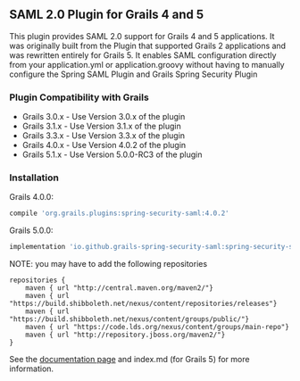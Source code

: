 ## SAML 2.0 Plugin for Grails 4 and 5

This plugin provides SAML 2.0 support for Grails 4 and 5 applications. It was originally built from the Plugin that supported Grails 2 applications and was rewritten entirely for Grails 5. It enables SAML configuration directly from your application.yml or application.groovy without having to manually configure the Spring SAML Plugin and Grails Spring Security Plugin

### Plugin Compatibility with Grails
* Grails 3.0.x - Use Version 3.0.x of the plugin
* Grails 3.1.x - Use Version 3.1.x of the plugin
* Grails 3.3.x - Use Version 3.3.x of the plugin
* Grails 4.0.x - Use Version 4.0.2 of the plugin
* Grails 5.1.x - Use Version 5.0.0-RC3 of the plugin

### Installation
Grails 4.0.0:

```gradle
compile 'org.grails.plugins:spring-security-saml:4.0.2'
```

Grails 5.0.0:

```gradle
implementation 'io.github.grails-spring-security-saml:spring-security-saml:5.0.0-RC3'
```


NOTE: you may have to add the following repositories

```
repositories {
    maven { url "http://central.maven.org/maven2/"}
    maven { url "https://build.shibboleth.net/nexus/content/repositories/releases"}
    maven { url "https://build.shibboleth.net/nexus/content/groups/public/"}
    maven { url "https://code.lds.org/nexus/content/groups/main-repo"}
    maven { url "http://repository.jboss.org/maven2/"}
}
```

See the [documentation page](https://jeffwils.github.io/grails-spring-security-saml/) and index.md (for Grails 5) for more information.
